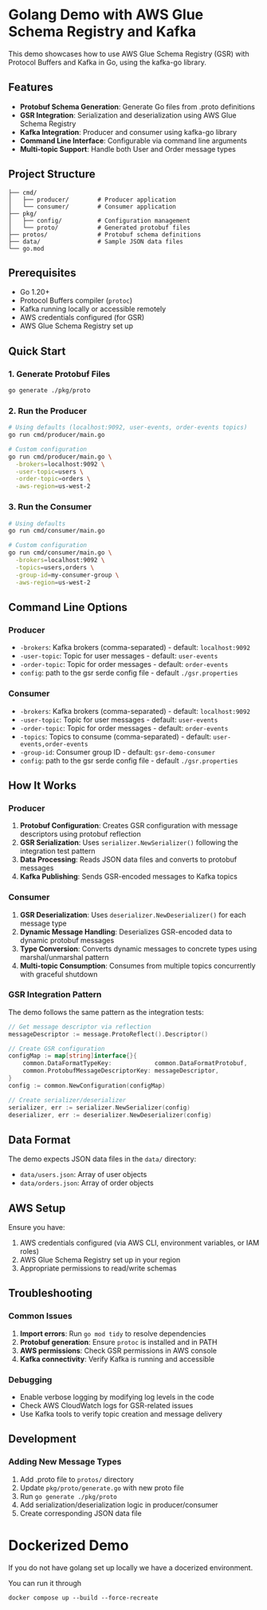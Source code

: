 # Golang Demo with AWS Glue Schema Registry and Kafka

This demo showcases how to use AWS Glue Schema Registry (GSR) with Protocol Buffers and Kafka in Go, using the kafka-go library.

## Features

- **Protobuf Schema Generation**: Generate Go files from .proto definitions
- **GSR Integration**: Serialization and deserialization using AWS Glue Schema Registry
- **Kafka Integration**: Producer and consumer using kafka-go library  
- **Command Line Interface**: Configurable via command line arguments
- **Multi-topic Support**: Handle both User and Order message types

## Project Structure

```
├── cmd/
│   ├── producer/        # Producer application
│   └── consumer/        # Consumer application
├── pkg/
│   ├── config/          # Configuration management
│   └── proto/           # Generated protobuf files
├── protos/              # Protobuf schema definitions
├── data/                # Sample JSON data files
└── go.mod
```

## Prerequisites

- Go 1.20+
- Protocol Buffers compiler (`protoc`)
- Kafka running locally or accessible remotely
- AWS credentials configured (for GSR)
- AWS Glue Schema Registry set up

## Quick Start

### 1. Generate Protobuf Files

```bash
go generate ./pkg/proto
```

### 2. Run the Producer

```bash
# Using defaults (localhost:9092, user-events, order-events topics)
go run cmd/producer/main.go

# Custom configuration
go run cmd/producer/main.go \
  -brokers=localhost:9092 \
  -user-topic=users \
  -order-topic=orders \
  -aws-region=us-west-2
```

### 3. Run the Consumer

```bash
# Using defaults
go run cmd/consumer/main.go

# Custom configuration
go run cmd/consumer/main.go \
  -brokers=localhost:9092 \
  -topics=users,orders \
  -group-id=my-consumer-group \
  -aws-region=us-west-2
```

## Command Line Options

### Producer

- `-brokers`: Kafka brokers (comma-separated) - default: `localhost:9092`
- `-user-topic`: Topic for user messages - default: `user-events`
- `-order-topic`: Topic for order messages - default: `order-events`
- `config`: path to the gsr serde config file - default `./gsr.properties`

### Consumer

- `-brokers`: Kafka brokers (comma-separated) - default: `localhost:9092`
- `-user-topic`: Topic for user messages - default: `user-events`
- `-order-topic`: Topic for order messages - default: `order-events`
- `-topics`: Topics to consume (comma-separated) - default: `user-events,order-events`
- `-group-id`: Consumer group ID - default: `gsr-demo-consumer`
- `config`: path to the gsr serde config file - default `./gsr.properties`

## How It Works

### Producer

1. **Protobuf Configuration**: Creates GSR configuration with message descriptors using protobuf reflection
2. **GSR Serialization**: Uses `serializer.NewSerializer()` following the integration test pattern
3. **Data Processing**: Reads JSON data files and converts to protobuf messages
4. **Kafka Publishing**: Sends GSR-encoded messages to Kafka topics

### Consumer

1. **GSR Deserialization**: Uses `deserializer.NewDeserializer()` for each message type
2. **Dynamic Message Handling**: Deserializes GSR-encoded data to dynamic protobuf messages
3. **Type Conversion**: Converts dynamic messages to concrete types using marshal/unmarshal pattern
4. **Multi-topic Consumption**: Consumes from multiple topics concurrently with graceful shutdown

### GSR Integration Pattern

The demo follows the same pattern as the integration tests:

```go
// Get message descriptor via reflection
messageDescriptor := message.ProtoReflect().Descriptor()

// Create GSR configuration
configMap := map[string]interface{}{
    common.DataFormatTypeKey:            common.DataFormatProtobuf,
    common.ProtobufMessageDescriptorKey: messageDescriptor,
}
config := common.NewConfiguration(configMap)

// Create serializer/deserializer
serializer, err := serializer.NewSerializer(config)
deserializer, err := deserializer.NewDeserializer(config)
```

## Data Format

The demo expects JSON data files in the `data/` directory:

- `data/users.json`: Array of user objects
- `data/orders.json`: Array of order objects

## AWS Setup

Ensure you have:

1. AWS credentials configured (via AWS CLI, environment variables, or IAM roles)
2. AWS Glue Schema Registry set up in your region
3. Appropriate permissions to read/write schemas

## Troubleshooting

### Common Issues

1. **Import errors**: Run `go mod tidy` to resolve dependencies
2. **Protobuf generation**: Ensure `protoc` is installed and in PATH
3. **AWS permissions**: Check GSR permissions in AWS console
4. **Kafka connectivity**: Verify Kafka is running and accessible

### Debugging

- Enable verbose logging by modifying log levels in the code
- Check AWS CloudWatch logs for GSR-related issues
- Use Kafka tools to verify topic creation and message delivery

## Development

### Adding New Message Types

1. Add .proto file to `protos/` directory
2. Update `pkg/proto/generate.go` with new proto file
3. Run `go generate ./pkg/proto`
4. Add serialization/deserialization logic in producer/consumer
5. Create corresponding JSON data file

# Dockerized Demo

If you do not have golang set up locally we have a docerized environment.

You can run it through

`docker compose up --build --force-recreate`